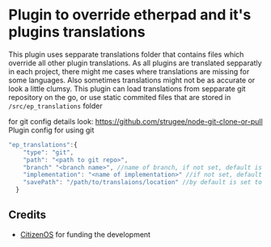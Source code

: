 # Plugin to override etherpad and it's plugins translations

This plugin uses sepparate translations folder that contains files which override all other plugin translations.
As all plugins are translated sepparatly in each project, there might me cases where translations are missing for some languages.
Also sometimes translations might not be as accurate or look a little clumsy. This plugin can load translations from sepparate git repository on the go, or use static commited files that are stored in `/src/ep_translations` folder

for git config details look: https://github.com/strugee/node-git-clone-or-pull
Plugin config for using git
``` javascript
"ep_translations":{
    "type": "git",
    "path": "<path to git repo>",
    "branch" "<branch name>", //name of branch, if not set, default is master
    "implementation": "<name of implementation>" //if not set, default is nodegit
    "savePath": "/path/to/translaions/location" //by default is set to node_modules/ep_translations/locales
  }
```

## Credits

* [CitizenOS](https://citizenos.com) for funding the development 
